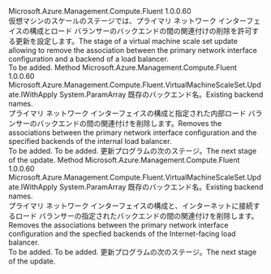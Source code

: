 <Type Name="IWithoutPrimaryLoadBalancerBackend" FullName="Microsoft.Azure.Management.Compute.Fluent.VirtualMachineScaleSet.Update.IWithoutPrimaryLoadBalancerBackend">
  <TypeSignature Language="C#" Value="public interface IWithoutPrimaryLoadBalancerBackend" />
  <TypeSignature Language="ILAsm" Value=".class public interface auto ansi abstract IWithoutPrimaryLoadBalancerBackend" />
  <TypeSignature Language="DocId" Value="T:Microsoft.Azure.Management.Compute.Fluent.VirtualMachineScaleSet.Update.IWithoutPrimaryLoadBalancerBackend" />
  <TypeSignature Language="VB.NET" Value="Public Interface IWithoutPrimaryLoadBalancerBackend" />
  <TypeSignature Language="F#" Value="type IWithoutPrimaryLoadBalancerBackend = interface" />
  <AssemblyInfo>
    <AssemblyName>Microsoft.Azure.Management.Compute.Fluent</AssemblyName>
    <AssemblyVersion>1.0.0.60</AssemblyVersion>
  </AssemblyInfo>
  <Interfaces />
  <Docs>
    <summary>
            <span data-ttu-id="96893-101">仮想マシンのスケールのステージでは、プライマリ ネットワーク インターフェイスの構成とロード バランサーのバックエンドの間の関連付けの削除を許可する更新を設定します。</span><span class="sxs-lookup"><span data-stu-id="96893-101">The stage of a virtual machine scale set update allowing to remove the association between the primary network interface configuration and a backend of a load balancer.</span></span>
            </summary>
    <remarks>To be added.</remarks>
  </Docs>
  <Members>
    <Member MemberName="WithoutPrimaryInternalLoadBalancerBackends">
      <MemberSignature Language="C#" Value="public Microsoft.Azure.Management.Compute.Fluent.VirtualMachineScaleSet.Update.IWithApply WithoutPrimaryInternalLoadBalancerBackends (params string[] backendNames);" />
      <MemberSignature Language="ILAsm" Value=".method public hidebysig newslot virtual instance class Microsoft.Azure.Management.Compute.Fluent.VirtualMachineScaleSet.Update.IWithApply WithoutPrimaryInternalLoadBalancerBackends(string[] backendNames) cil managed" />
      <MemberSignature Language="DocId" Value="M:Microsoft.Azure.Management.Compute.Fluent.VirtualMachineScaleSet.Update.IWithoutPrimaryLoadBalancerBackend.WithoutPrimaryInternalLoadBalancerBackends(System.String[])" />
      <MemberSignature Language="VB.NET" Value="Public Function WithoutPrimaryInternalLoadBalancerBackends (ParamArray backendNames As String()) As IWithApply" />
      <MemberSignature Language="F#" Value="abstract member WithoutPrimaryInternalLoadBalancerBackends : string[] -&gt; Microsoft.Azure.Management.Compute.Fluent.VirtualMachineScaleSet.Update.IWithApply" Usage="iWithoutPrimaryLoadBalancerBackend.WithoutPrimaryInternalLoadBalancerBackends backendNames" />
      <MemberType>Method</MemberType>
      <AssemblyInfo>
        <AssemblyName>Microsoft.Azure.Management.Compute.Fluent</AssemblyName>
        <AssemblyVersion>1.0.0.60</AssemblyVersion>
      </AssemblyInfo>
      <ReturnValue>
        <ReturnType>Microsoft.Azure.Management.Compute.Fluent.VirtualMachineScaleSet.Update.IWithApply</ReturnType>
      </ReturnValue>
      <Parameters>
        <Parameter Name="backendNames" Type="System.String[]">
          <Attributes>
            <Attribute>
              <AttributeName>System.ParamArray</AttributeName>
            </Attribute>
          </Attributes>
        </Parameter>
      </Parameters>
      <Docs>
        <param name="backendNames"><span data-ttu-id="96893-102">既存のバックエンド名。</span><span class="sxs-lookup"><span data-stu-id="96893-102">Existing backend names.</span></span></param>
        <summary>
            <span data-ttu-id="96893-103">プライマリ ネットワーク インターフェイスの構成と指定された内部ロード バランサーのバックエンドの間の関連付けを削除します。</span><span class="sxs-lookup"><span data-stu-id="96893-103">Removes the associations between the primary network interface configuration and the specified backends of the internal load balancer.</span></span>
            </summary>
        <returns>To be added.</returns>
        <remarks>To be added.</remarks>
        <return><span data-ttu-id="96893-104">更新プログラムの次のステージ。</span><span class="sxs-lookup"><span data-stu-id="96893-104">The next stage of the update.</span></span></return>
      </Docs>
    </Member>
    <Member MemberName="WithoutPrimaryInternetFacingLoadBalancerBackends">
      <MemberSignature Language="C#" Value="public Microsoft.Azure.Management.Compute.Fluent.VirtualMachineScaleSet.Update.IWithApply WithoutPrimaryInternetFacingLoadBalancerBackends (params string[] backendNames);" />
      <MemberSignature Language="ILAsm" Value=".method public hidebysig newslot virtual instance class Microsoft.Azure.Management.Compute.Fluent.VirtualMachineScaleSet.Update.IWithApply WithoutPrimaryInternetFacingLoadBalancerBackends(string[] backendNames) cil managed" />
      <MemberSignature Language="DocId" Value="M:Microsoft.Azure.Management.Compute.Fluent.VirtualMachineScaleSet.Update.IWithoutPrimaryLoadBalancerBackend.WithoutPrimaryInternetFacingLoadBalancerBackends(System.String[])" />
      <MemberSignature Language="VB.NET" Value="Public Function WithoutPrimaryInternetFacingLoadBalancerBackends (ParamArray backendNames As String()) As IWithApply" />
      <MemberSignature Language="F#" Value="abstract member WithoutPrimaryInternetFacingLoadBalancerBackends : string[] -&gt; Microsoft.Azure.Management.Compute.Fluent.VirtualMachineScaleSet.Update.IWithApply" Usage="iWithoutPrimaryLoadBalancerBackend.WithoutPrimaryInternetFacingLoadBalancerBackends backendNames" />
      <MemberType>Method</MemberType>
      <AssemblyInfo>
        <AssemblyName>Microsoft.Azure.Management.Compute.Fluent</AssemblyName>
        <AssemblyVersion>1.0.0.60</AssemblyVersion>
      </AssemblyInfo>
      <ReturnValue>
        <ReturnType>Microsoft.Azure.Management.Compute.Fluent.VirtualMachineScaleSet.Update.IWithApply</ReturnType>
      </ReturnValue>
      <Parameters>
        <Parameter Name="backendNames" Type="System.String[]">
          <Attributes>
            <Attribute>
              <AttributeName>System.ParamArray</AttributeName>
            </Attribute>
          </Attributes>
        </Parameter>
      </Parameters>
      <Docs>
        <param name="backendNames"><span data-ttu-id="96893-105">既存のバックエンド名。</span><span class="sxs-lookup"><span data-stu-id="96893-105">Existing backend names.</span></span></param>
        <summary>
            <span data-ttu-id="96893-106">プライマリ ネットワーク インターフェイスの構成と、インターネットに接続するロード バランサーの指定されたバックエンドの間の関連付けを削除します。</span><span class="sxs-lookup"><span data-stu-id="96893-106">Removes the associations between the primary network interface configuration and the specfied backends of the Internet-facing load balancer.</span></span>
            </summary>
        <returns>To be added.</returns>
        <remarks>To be added.</remarks>
        <return><span data-ttu-id="96893-107">更新プログラムの次のステージ。</span><span class="sxs-lookup"><span data-stu-id="96893-107">The next stage of the update.</span></span></return>
      </Docs>
    </Member>
  </Members>
</Type>